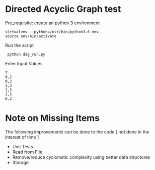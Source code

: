# Directed Acyclic Graph test

Pre_requisite:
create an python 3 environment
```
virtualenv --python=/usr/bin/python3.6 env
source env/bin/activate
```

Run the script
```
 python dag_run.py 

```

Enter Input Values

```
7 
0,1 
0,2 
1,3 
1,5 
2,5 
6,2 

```

# Note on Missing Items
The following improvements can be done to the code [ not done in the interest of time ]
- Unit Tests
- Read from File
- Remove/reduce cyclomatic complexity using better data structures
- Storage
